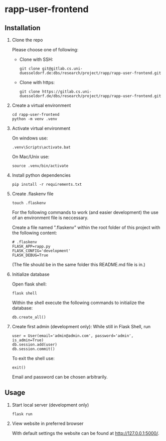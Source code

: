 # rapp-user-frontend

## Installation
1. Clone the repo

    Please choose one of following:

    - Clone with SSH:
        ```
        git clone git@gitlab.cs.uni-duesseldorf.de:dbs/research/project/rapp/rapp-user-frontend.git
        ```

    - Clone with https:
        ```
        git clone https://gitlab.cs.uni-duesseldorf.de/dbs/research/project/rapp/rapp-user-frontend.git
        ```
2. Create a virtual environment
    ```
    cd rapp-user-frontend
    python -m venv .venv
    ```
3. Activate virtual environment

    On windows use:
    ```
    .venv\Scripts\activate.bat
    ```

    On Mac/Unix use:
    ```
    source .venv/bin/activate
    ```
4. Install python dependencies
    ```
    pip install -r requirements.txt
    ```
5. Create .flaskenv file
    ```
    touch .flaskenv
    ```
    For the following commands to work (and easier development) the use of an environment file is neccessary. 

    Create a file named ".flaskenv" within the root folder of this project with the following content:
    ```
    # .flaskenv
    FLASK_APP=rapp.py
    FLASK_CONFIG='development'
    FLASK_DEBUG=True
    ```
    (The file should be in the same folder this README.md file is in.)
    
6. Initialize database

    Open flask shell:
    ```
    flask shell
    ```

    Within the shell execute the following commands to initialize the database:
    ```
    db.create_all()
    ```

7. Create first admin (development only):
    While still in Flask Shell, run

    ```
    user = User(email='admin@admin.com', password='admin', is_admin=True)
    db.session.add(user)
    db.session.commit()
    ```

    To exit the shell use:
    ```
    exit()
    ```

    Email and password can be chosen arbitrarily.

## Usage
1. Start local server (development only)

    ```
    flask run
    ```
2. View website in preferred browser

    With default settings the website can be found at http://127.0.0.1:5000/.
